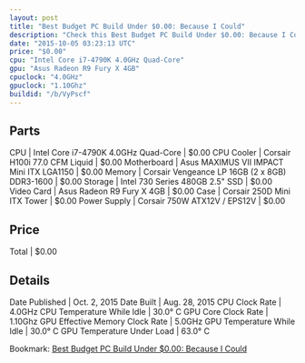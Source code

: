 ```yaml
---
layout: post
title: "Best Budget PC Build Under $0.00: Because I Could"
description: "Check this Best Budget PC Build Under $0.00: Because I Could. CPU: Intel Core i7-4790K 4.0GHz Quad-Core, CPU Cooler: Corsair H100i 77.0 CFM Liquid, Motherboard: Asus MAXIM"
date: "2015-10-05 03:23:13 UTC"
price: "$0.00"
cpu: "Intel Core i7-4790K 4.0GHz Quad-Core"
gpu: "Asus Radeon R9 Fury X 4GB"
cpuclock: "4.0GHz"
gpuclock: "1.10Ghz"
buildid: "/b/VyPscf"
---
```


## Parts

CPU | Intel Core i7-4790K 4.0GHz Quad-Core | $0.00
CPU Cooler | Corsair H100i 77.0 CFM Liquid | $0.00
Motherboard | Asus MAXIMUS VII IMPACT Mini ITX LGA1150 | $0.00
Memory | Corsair Vengeance LP 16GB (2 x 8GB) DDR3-1600 | $0.00
Storage | Intel 730 Series 480GB 2.5" SSD | $0.00
Video Card | Asus Radeon R9 Fury X 4GB | $0.00
Case | Corsair 250D Mini ITX Tower | $0.00
Power Supply | Corsair 750W ATX12V / EPS12V | $0.00

## Price

Total | $0.00

## Details

Date Published | Oct. 2, 2015
Date Built | Aug. 28, 2015
CPU Clock Rate | 4.0GHz
CPU Temperature While Idle | 30.0° C
GPU Core Clock Rate | 1.10Ghz
GPU Effective Memory Clock Rate | 5.0GHz
GPU Temperature While Idle | 30.0° C
GPU Temperature Under Load | 63.0° C

Bookmark: [Best Budget PC Build Under $0.00: Because I Could](http://pcbuilders.github.io/2015/10/05/best-budget-pc-build-under-0-dollars-dot-00-because-i-could/)
